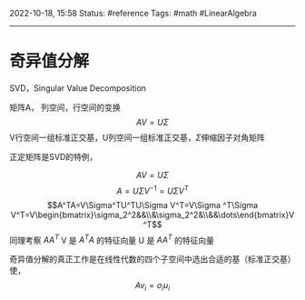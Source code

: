 2022-10-18, 15:58
Status: #reference
Tags: #math #LinearAlgebra

---

# 奇异值分解

SVD，Singular Value Decomposition

矩阵A， 列空间，行空间的变换
$$AV=U\Sigma$$
V行空间一组标准正交基，U列空间一组标准正交基，$\Sigma$伸缩因子对角矩阵

正定矩阵是SVD的特例，

$$AV=U\Sigma$$
$$A=U\Sigma V^{-1}=U\Sigma V^T$$
$$A^TA=V\Sigma^TU^TU\Sigma V^T=V\Sigma ^T\Sigma V^T=V\begin{bmatrix}\sigma_2^2&&\\&\sigma_2^2&\\&&\dots\end{bmatrix}V^T$$
同理考察 $AA^T$
V 是 $A^TA$ 的特征向量
U 是 $AA^T$ 的特征向量

奇异值分解的真正工作是在线性代数的四个子空间中选出合适的基（标准正交基）使，
$$Av_i=\sigma_i u_i$$